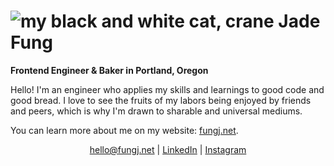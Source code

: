 # ![my black and white cat, crane](https://fungj.net/favicon-32x32.png) Jade Fung 
**Frontend Engineer & Baker in Portland, Oregon**

Hello! I'm an engineer who applies my skills and learnings to good code and good bread. I love to see the fruits of my labors being enjoyed by friends and peers, which is why I'm drawn to sharable and universal mediums.

You can learn more about me on my website: <a href="https://fungj.net">fungj.net</a>.

<p align="center"><a href="mailto:hello@fungj.net">hello@fungj.net</a> | <a href="https://www.linkedin.com/in/jade-fung/">LinkedIn</a> | <a href="https://www.instagram.com/sleepycatpdx/">Instagram</a> 

